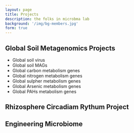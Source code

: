 ```yaml
---
layout: page
title: Projects
description: the folks in microbma lab
background: '/img/bg-members.jpg'
form: true
---
```


## Global Soil Metagenomics Projects

- Global soil virus
- Global soil MAGs
- Global carbon metabolism genes
- Global nitrogen metabolism genes
- Global sulpher metabolism genes
- Global Arsenic metabolism genes
- Global PAHs metabolism genes

## Rhizosphere Circadiam Rythum Project


## Engineering Microbiome
